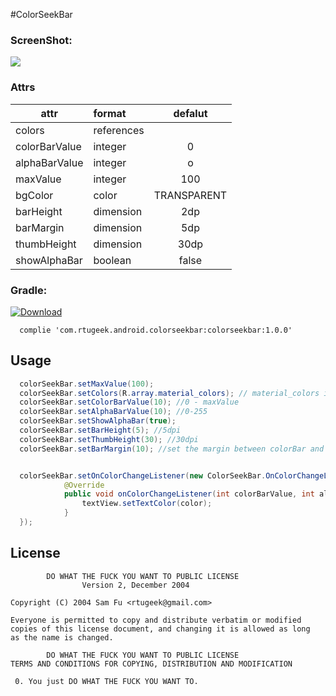 #ColorSeekBar


### ScreenShot:

 ![](https://github.com/rtugeek/ColorSeekBar/blob/master/screenshot/screenshot.gif)

### Attrs 
|attr|format|defalut|
|---|:---|:---:|
|colors|references||
|colorBarValue|integer|0|
|alphaBarValue|integer|o|
|maxValue|integer|100|
|bgColor|color|TRANSPARENT|
|barHeight|dimension|2dp|
|barMargin|dimension|5dp|
|thumbHeight|dimension|30dp|
|showAlphaBar|boolean|false|


 
### Gradle:

[ ![Download](https://api.bintray.com/packages/rtugeek/maven/ColorSeekBar/images/download.svg) ](https://bintray.com/rtugeek/maven/ColorSeekBar/_latestVersion)

```
  complie 'com.rtugeek.android.colorseekbar:colorseekbar:1.0.0'
```
 
##  Usage 


```java
  colorSeekBar.setMaxValue(100);
  colorSeekBar.setColors(R.array.material_colors); // material_colors is defalut included in res.color,just use it.
  colorSeekBar.setColorBarValue(10); //0 - maxValue
  colorSeekBar.setAlphaBarValue(10); //0-255
  colorSeekBar.setShowAlphaBar(true); 
  colorSeekBar.setBarHeight(5); //5dpi 
  colorSeekBar.setThumbHeight(30); //30dpi
  colorSeekBar.setBarMargin(10); //set the margin between colorBar and alphaBar 10dpi
```


```java

  colorSeekBar.setOnColorChangeListener(new ColorSeekBar.OnColorChangeListener() {
            @Override
            public void onColorChangeListener(int colorBarValue, int alphaBarValue, int color) {
                textView.setTextColor(color);
            }
  });
```


## License

            DO WHAT THE FUCK YOU WANT TO PUBLIC LICENSE
                    Version 2, December 2004
   
    Copyright (C) 2004 Sam Fu <rtugeek@gmail.com>
   
    Everyone is permitted to copy and distribute verbatim or modified
    copies of this license document, and changing it is allowed as long
    as the name is changed.
   
            DO WHAT THE FUCK YOU WANT TO PUBLIC LICENSE
    TERMS AND CONDITIONS FOR COPYING, DISTRIBUTION AND MODIFICATION
   
     0. You just DO WHAT THE FUCK YOU WANT TO.
